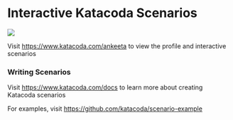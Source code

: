 # Interactive Katacoda Scenarios

[![](http://shields.katacoda.com/katacoda/ankeeta/count.svg)](https://www.katacoda.com/ankeeta "Get your profile on Katacoda.com")

Visit https://www.katacoda.com/ankeeta to view the profile and interactive scenarios

### Writing Scenarios
Visit https://www.katacoda.com/docs to learn more about creating Katacoda scenarios

For examples, visit https://github.com/katacoda/scenario-example
